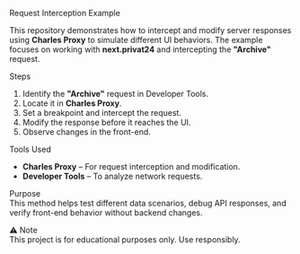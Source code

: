  Request Interception Example  

This repository demonstrates how to intercept and modify server responses using **Charles Proxy** to simulate different UI behaviors. 
The example focuses on working with **next.privat24** and intercepting the **"Archive"** request.  

 Steps  
1. Identify the **"Archive"** request in Developer Tools.  
2. Locate it in **Charles Proxy**.  
3. Set a breakpoint and intercept the request.  
4. Modify the response before it reaches the UI.  
5. Observe changes in the front-end.  

 Tools Used  
- **Charles Proxy** – For request interception and modification.  
- **Developer Tools** – To analyze network requests.  

 Purpose  
This method helps test different data scenarios, debug API responses, and verify front-end behavior without backend changes.  

 ⚠️ Note  
This project is for educational purposes only. Use responsibly.  
  
